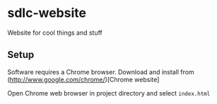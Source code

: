 sdlc-website
===============

Website for cool things and stuff

## Setup

Software requires a Chrome browser.  Download and 
install from (http://www.google.com/chrome/)[Chrome website]

Open Chrome web browser in project directory and
select ```index.html```


